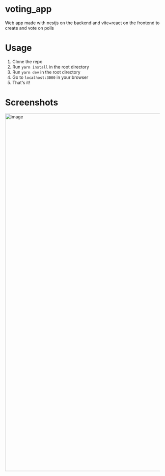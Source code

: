 # voting_app

Web app made with nestjs on the backend and vite+react on the frontend to create and vote on polls

# Usage

1. Clone the repo
2. Run `yarn install` in the root directory
3. Run `yarn dev` in the root directory
4. Go to `localhost:3000` in your browser
5. That's it!

# Screenshots

<img width="1160" alt="image" src="https://user-images.githubusercontent.com/38187170/209865121-55431f4e-6af5-4b57-a292-73c5da9f75f8.png">


